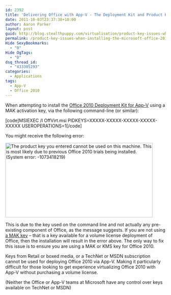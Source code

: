 ```yaml
---
id: 2392
title: 'Delivering Office with App-V - The Deployment Kit and Product Key issues'
date: 2011-10-03T23:37:38+10:00
author: Aaron Parker
layout: post
guid: http://blog.stealthpuppy.com/virtualisation/product-key-issues-when-installing-the-microsoft-office-2010-deployment-kit-for-app-v/
permalink: /product-key-issues-when-installing-the-microsoft-office-2010-deployment-kit-for-app-v/
Hide SexyBookmarks:
  - "0"
Hide OgTags:
  - "0"
dsq_thread_id:
  - "433305293"
categories:
  - Applications
tags:
  - App-V
  - Office 2010
---
```

When attempting to install the [Office 2010 Deployment Kit for App-V](http://www.microsoft.com/download/en/details.aspx?id=10386) using a MAK activation key, via the following command-line (or similar):

[code]MSIEXEC /I OffVirt.msi PIDKEYS=XXXXX-XXXXX-XXXXX-XXXXX-XXXXX USEROPERATIONS=1[/code]

You might receive the following error:

<img style="background-image: none; padding-left: 0px; padding-right: 0px; display: inline; padding-top: 0px; border: 0px;" title="Office-AppV-Activation" src="http://stealthpuppy.com/wp-content/uploads/2011/10/Office-AppV-Activation.png" alt="The product key you entered cannot be used on this machine. This is most likely due to previous Office 2010 trials being installed. (System error: -1073418219)" width="463" height="234" border="0" /> 

This is due to the key used on the command line and not actually any pre-existing component of Office, as the message suggests. If you are not using [a MAK key](http://technet.microsoft.com/en-us/office/ee691939) – that is a key available for a volume license deployment of Office, then the installation will result in the error above. The only way to fix this issue is to ensure you are using a MAK or KMS key for Office 2010.

Keys from Retail or boxed media, or a TechNet or MSDN subscription cannot be used for deploying Office 2010 via App-V. Making it particularly difficult for those looking to get experience virtualizing Office 2010 with App-V without purchasing a volume license.

(Neither the Office or App-V teams at Microsoft have any control over keys available on TechNet or MSDN)